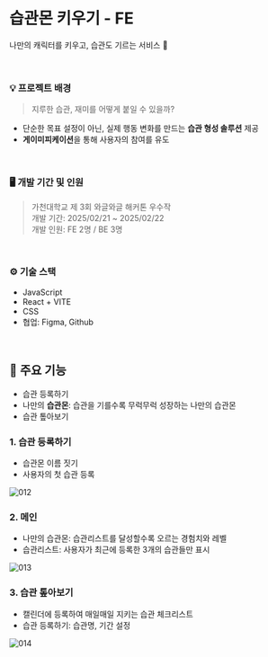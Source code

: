# 습관몬 키우기 - FE
나만의 캐릭터를 키우고, 습관도 기르는 서비스 🌱

</br>

### 💡 프로젝트 배경
> 지루한 습관, 재미를 어떻게 붙일 수 있을까?
- 단순한 목표 설정이 아닌, 실제 행동 변화를 만드는 **습관 형성 솔루션** 제공
- **게이미피케이션**을 통해 사용자의 참여를 유도

</br>

### 🖥️ 개발 기간 및 인원
> 가천대학교 제 3회 와글와글 해커톤 우수작 </br>
> 개발 기간: 2025/02/21 ~ 2025/02/22 </br>
> 개발 인원: FE 2명 / BE 3명

</br>

### ⚙️ 기술 스택
- JavaScript
- React + VITE 
- CSS
- 협업: Figma, Github

</br>

## 🐣 주요 기능
- 습관 등록하기
- 나만의 **습관몬**: 습관을 기를수록 무럭무럭 성장하는 나만의 습관몬
- 습관 톺아보기

### 1. 습관 등록하기 
- 습관몬 이름 짓기 
- 사용자의 첫 습관 등록
    
![012](https://github.com/user-attachments/assets/71e59539-3e18-41f7-922f-fba7e0cabd54)

### 2. 메인 
- 나만의 습관몬: 습관리스트를 달성할수록 오르는 경험치와 레벨
- 습관리스트: 사용자가 최근에 등록한 3개의 습관들만 표시

![013](https://github.com/user-attachments/assets/19e338db-0695-484f-b580-aa1f3ea12209)

### 3. 습관 톺아보기
- 캘린더에 등록하여 매일매일 지키는 습관 체크리스트
- 습관 등록하기: 습관명, 기간 설정  

![014](https://github.com/user-attachments/assets/c1170a17-8e41-486c-9c3a-fec83133407e)

